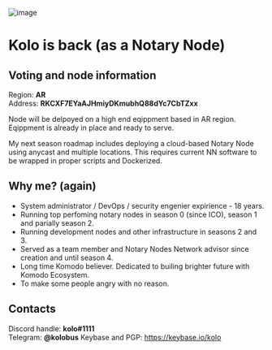 ![image](https://user-images.githubusercontent.com/2559459/113327861-2263be80-9324-11eb-8593-c955e0df3d84.jpeg)

# Kolo is back (as a Notary Node)

## Voting and node information

Region: **AR**  
Address: **RKCXF7EYaAJHmiyDKmubhQ88dYc7CbTZxx**  

Node will be delpoyed on a high end eqippment based in AR region. Eqippment is already in place and ready to serve.

My next season roadmap includes deploying a cloud-based Notary Node using anycast and multiple locations. This requires current NN software to be wrapped in proper scripts and Dockerized.

## Why me? (again)

 - System administrator / DevOps / security engenier expirience - 18 years.
 - Running top perfoming notary nodes in season 0 (since ICO), season 1 and parially season 2.
 - Running development nodes and other infrastructure in seasons 2 and 3.
 - Served as a team member and Notary Nodes Network advisor since creation and until season 4.
 - Long time Komodo believer. Dedicated to builing brighter future with Komodo Ecosystem.
 - To make some people angry with no reason.

## Contacts ##

Discord handle: **kolo#1111**  
Telegram: **@kolobus**
Keybase and PGP: https://keybase.io/kolo
